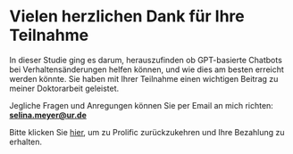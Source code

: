 # Vielen herzlichen Dank für Ihre Teilnahme

In dieser Studie ging es darum, herauszufinden ob GPT-basierte Chatbots bei Verhaltensänderungen helfen können, und wie dies am besten erreicht werden könnte. Sie haben mit Ihrer Teilnahme einen wichtigen Beitrag zu meiner Doktorarbeit geleistet. 

Jegliche Fragen und Anregungen können Sie per Email an mich richten: **selina.meyer@ur.de**

Bitte klicken Sie [hier](https://app.prolific.co/submissions/complete?cc=C16Y0TGC), um zu Prolific zurückzukehren und Ihre Bezahlung zu erhalten.
